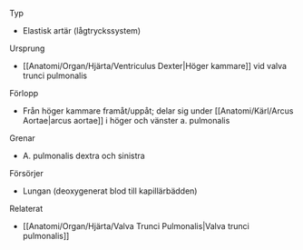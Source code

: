 Typ
- Elastisk artär (lågtryckssystem)

Ursprung
- [[Anatomi/Organ/Hjärta/Ventriculus Dexter|Höger kammare]] vid valva trunci pulmonalis

Förlopp
- Från höger kammare framåt/uppåt; delar sig under [[Anatomi/Kärl/Arcus Aortae|arcus aortae]] i höger och vänster a. pulmonalis

Grenar
- A. pulmonalis dextra och sinistra

Försörjer
- Lungan (deoxygenerat blod till kapillärbädden)

Relaterat
- [[Anatomi/Organ/Hjärta/Valva Trunci Pulmonalis|Valva trunci pulmonalis]]
